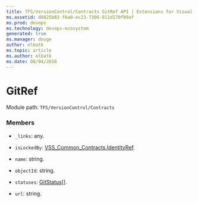 ```yaml
---
title: TFS/VersionControl/Contracts GitRef API | Extensions for Visual Studio Team Services
ms.assetid: d8825b82-f6a0-ec23-7306-811d170f09af
ms.prod: devops
ms.technology: devops-ecosystem
generated: true
ms.manager: douge
author: elbatk
ms.topic: article
ms.author: elbatk
ms.date: 08/04/2016
---
```


# GitRef

Module path: `TFS/VersionControl/Contracts`


### Members

* `_links`: any. 

* `isLockedBy`: [VSS_Common_Contracts.IdentityRef](../../../VSS/WebApi/Contracts/IdentityRef.md). 

* `name`: string. 

* `objectId`: string. 

* `statuses`: [GitStatus](../../../TFS/VersionControl/Contracts/GitStatus.md)[]. 

* `url`: string. 

